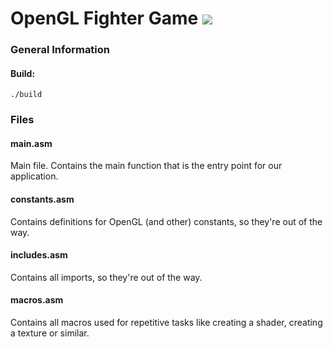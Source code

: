 # OpenGL Fighter Game <img src="https://img.shields.io/badge/-x86--64%20ASM-black?logo=none&style=for-the-badge" />
### General Information
#### Build:
```
./build
```
### Files
#### main.asm
Main file. Contains the main function that is the entry point for our application.
#### constants.asm
Contains definitions for OpenGL (and other) constants, so they're out of the way.
#### includes.asm
Contains all imports, so they're out of the way.
#### macros.asm
Contains all macros used for repetitive tasks like creating a shader, creating a texture or similar.
